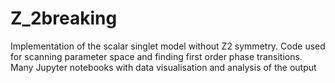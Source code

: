 # Z_2breaking

Implementation of the scalar singlet model without Z2 symmetry. Code used for scanning parameter space and finding first order phase transitions. 
Many Jupyter notebooks with data visualisation and analysis of the output
